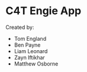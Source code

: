 # C4T Engie App
Created by:
* Tom England
* Ben Payne
* Liam Leonard
* Zayn Iftikhar
* Matthew Osborne